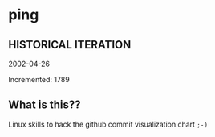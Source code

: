# ping

## HISTORICAL ITERATION
2002-04-26

Incremented: 1789

## What is this?? 
Linux skills to hack the github commit visualization chart `;-)`
